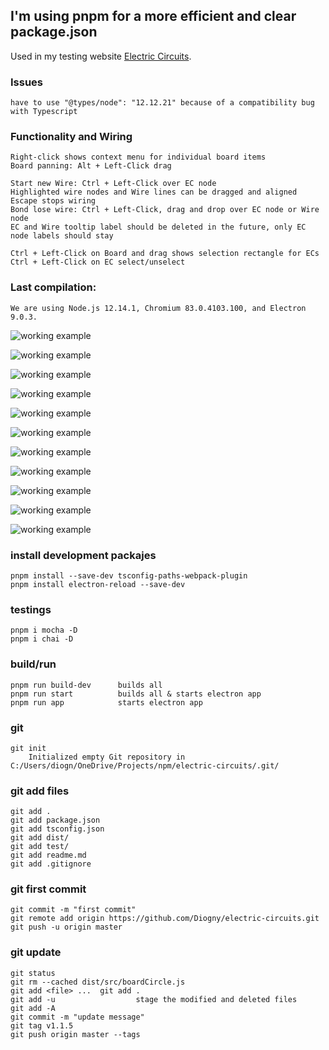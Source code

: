 
## I'm using pnpm for a more efficient and clear package.json

Used in my testing website [Electric Circuits](http://diogny.com/tests/circuits.php).

### Issues
	have to use "@types/node": "12.12.21" because of a compatibility bug with Typescript

### Functionality and Wiring

	Right-click shows context menu for individual board items
	Board panning: Alt + Left-Click drag

	Start new Wire: Ctrl + Left-Click over EC node
	Highlighted wire nodes and Wire lines can be dragged and aligned
	Escape stops wiring
	Bond lose wire: Ctrl + Left-Click, drag and drop over EC node or Wire node
	EC and Wire tooltip label should be deleted in the future, only EC node labels should stay
	
	Ctrl + Left-Click on Board and drag shows selection rectangle for ECs
	Ctrl + Left-Click on EC select/unselect
	


### Last compilation:
	We are using Node.js 12.14.1, Chromium 83.0.4103.100, and Electron 9.0.3.

![working example](dist/img/img01.png)

![working example](dist/img/img02.png)

![working example](dist/img/img03.png)

![working example](dist/img/img04.png)

![working example](dist/img/img05.png)

![working example](dist/img/img07.png)

![working example](dist/img/img06.png)

![working example](dist/img/img08.png)

![working example](dist/img/img09.png)

![working example](dist/img/img10.png)

![working example](dist/img/img11.png)

### install development packajes
	pnpm install --save-dev tsconfig-paths-webpack-plugin
	pnpm install electron-reload --save-dev

### testings
	pnpm i mocha -D
	pnpm i chai -D
	
### build/run
	pnpm run build-dev		builds all
	pnpm run start			builds all & starts electron app
	pnpm run app			starts electron app

### git
	git init
		Initialized empty Git repository in C:/Users/diogn/OneDrive/Projects/npm/electric-circuits/.git/

### git add files
	git add .
	git add package.json
	git add tsconfig.json
	git add dist/
	git add test/
	git add readme.md
	git add .gitignore
	

### git first commit
	git commit -m "first commit"
	git remote add origin https://github.com/Diogny/electric-circuits.git
	git push -u origin master

### git update
	git status
	git rm --cached dist/src/boardCircle.js
	git add <file> ...	git add .
	git add -u					stage the modified and deleted files
	git add -A
	git commit -m "update message"
	git tag v1.1.5
	git push origin master --tags

